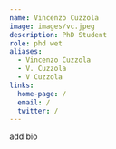 ```yaml
---
name: Vincenzo Cuzzola
image: images/vc.jpeg
description: PhD Student
role: phd wet
aliases:
  - Vincenzo Cuzzola
  - V. Cuzzola
  - V Cuzzola
links:
  home-page: /
  email: /
  twitter: /
---
```

add bio
